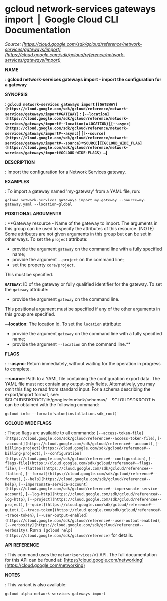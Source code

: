 # gcloud network-services gateways import  |  Google Cloud CLI Documentation

*Source: [https://cloud.google.com/sdk/gcloud/reference/network-services/gateways/import](https://cloud.google.com/sdk/gcloud/reference/network-services/gateways/import)*

**NAME**

: **gcloud network-services gateways import - import the configuration for a gateway**

**SYNOPSIS**

: **`gcloud network-services gateways import` (`[GATEWAY](https://cloud.google.com/sdk/gcloud/reference/network-services/gateways/import#GATEWAY)` : `[--location](https://cloud.google.com/sdk/gcloud/reference/network-services/gateways/import#--location)`=`LOCATION`) [`[--async](https://cloud.google.com/sdk/gcloud/reference/network-services/gateways/import#--async)`] [`[--source](https://cloud.google.com/sdk/gcloud/reference/network-services/gateways/import#--source)`=`SOURCE`] [`[GCLOUD_WIDE_FLAG](https://cloud.google.com/sdk/gcloud/reference/network-services/gateways/import#GCLOUD-WIDE-FLAGS) …`]**

**DESCRIPTION**

: Import the configuration for a Network Services gateway.

**EXAMPLES**

: To import a gateway named 'my-gateway' from a YAML file, run:

```
gcloud network-services gateways import my-gateway --source=my-gateway.yaml --location=global
```

**POSITIONAL ARGUMENTS**

: **Gateway resource - Name of the gateway to import. The arguments in this group
can be used to specify the attributes of this resource. (NOTE) Some attributes
are not given arguments in this group but can be set in other ways.
To set the `project` attribute:

- provide the argument `gateway` on the command line with a fully
specified name;
- provide the argument `--project` on the command line;
- set the property `core/project`.

This must be specified.

**`GATEWAY`**:
ID of the gateway or fully qualified identifier for the gateway.
To set the `gateway` attribute:

- provide the argument `gateway` on the command line.

This positional argument must be specified if any of the other arguments in this
group are specified.

**--location**:
The location Id.
To set the `location` attribute:

- provide the argument `gateway` on the command line with a fully
specified name;
- provide the argument `--location` on the command line.**

**FLAGS**

: **--async**:
Return immediately, without waiting for the operation in progress to complete.

**--source**:
Path to a YAML file containing the configuration export data. The YAML file must
not contain any output-only fields. Alternatively, you may omit this flag to
read from standard input. For a schema describing the export/import format, see:
$CLOUDSDKROOT/lib/googlecloudsdk/schemas/…
$CLOUDSDKROOT is can be obtained with the following command:

```
gcloud info --format='value(installation.sdk_root)'
```

**GCLOUD WIDE FLAGS**

: These flags are available to all commands: `[--access-token-file](https://cloud.google.com/sdk/gcloud/reference#--access-token-file)`,
`[--account](https://cloud.google.com/sdk/gcloud/reference#--account)`, `[--billing-project](https://cloud.google.com/sdk/gcloud/reference#--billing-project)`,
`[--configuration](https://cloud.google.com/sdk/gcloud/reference#--configuration)`,
`[--flags-file](https://cloud.google.com/sdk/gcloud/reference#--flags-file)`,
`[--flatten](https://cloud.google.com/sdk/gcloud/reference#--flatten)`, `[--format](https://cloud.google.com/sdk/gcloud/reference#--format)`, `[--help](https://cloud.google.com/sdk/gcloud/reference#--help)`, `[--impersonate-service-account](https://cloud.google.com/sdk/gcloud/reference#--impersonate-service-account)`,
`[--log-http](https://cloud.google.com/sdk/gcloud/reference#--log-http)`,
`[--project](https://cloud.google.com/sdk/gcloud/reference#--project)`, `[--quiet](https://cloud.google.com/sdk/gcloud/reference#--quiet)`, `[--trace-token](https://cloud.google.com/sdk/gcloud/reference#--trace-token)`, `[--user-output-enabled](https://cloud.google.com/sdk/gcloud/reference#--user-output-enabled)`,
`[--verbosity](https://cloud.google.com/sdk/gcloud/reference#--verbosity)`.
Run `$ [gcloud help](https://cloud.google.com/sdk/gcloud/reference)` for details.

**API REFERENCE**

: This command uses the `networkservices/v1` API. The full
documentation for this API can be found at: [https://cloud.google.com/networking](https://cloud.google.com/networking)

**NOTES**

: This variant is also available:

```
gcloud alpha network-services gateways import
```
